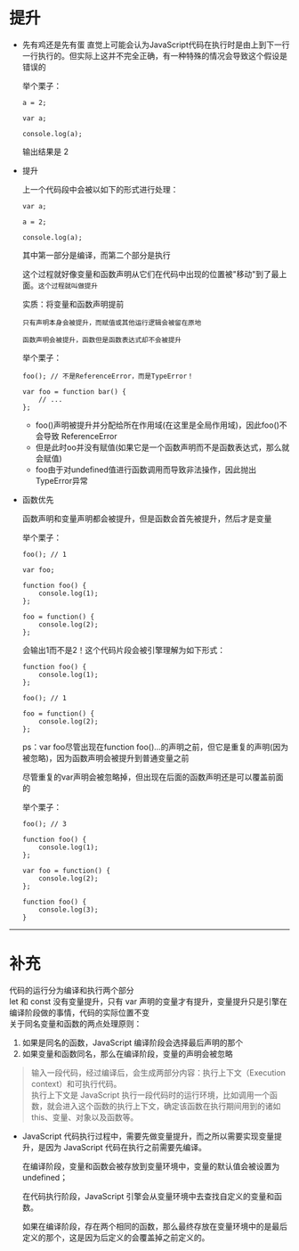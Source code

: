 # 提升

- 先有鸡还是先有蛋
  直觉上可能会认为JavaScript代码在执行时是由上到下一行一行执行的。但实际上这并不完全正确，有一种特殊的情况会导致这个假设是错误的  

  举个栗子：
  ```
  a = 2;

  var a;

  console.log(a);
  ```
  输出结果是 2

- 提升  

  上一个代码段中会被以如下的形式进行处理：
  ```
  var a;

  a = 2;

  console.log(a);
  ```
  其中第一部分是编译，而第二个部分是执行  

  这个过程就好像变量和函数声明从它们在代码中出现的位置被"移动"到了最上面。`这个过程就叫做提升`  

  实质：将变量和函数声明提前  

  `只有声明本身会被提升，而赋值或其他运行逻辑会被留在原地`  
  
  `函数声明会被提升，函数但是函数表达式却不会被提升`  

  举个栗子：
  ```
  foo(); // 不是ReferenceError，而是TypeError！

  var foo = function bar() {
      // ...
  };
  ```
  - foo()声明被提升并分配给所在作用域(在这里是全局作用域)，因此foo()不会导致 ReferenceError
  - 但是此时oo并没有赋值(如果它是一个函数声明而不是函数表达式，那么就会赋值)
  - foo由于对undefined值进行函数调用而导致非法操作，因此抛出TypeError异常

- 函数优先  

  函数声明和变量声明都会被提升，但是函数会首先被提升，然后才是变量  

  举个栗子：
  ```
  foo(); // 1

  var foo;

  function foo() {
      console.log(1);
  };

  foo = function() {
      console.log(2);
  };
  ```
  会输出1而不是2！这个代码片段会被引擎理解为如下形式：
  ```
  function foo() {
      console.log(1);
  };

  foo(); // 1

  foo = function() {
      console.log(2);
  };
  ```
  ps：var foo尽管出现在function foo()...的声明之前，但它是重复的声明(因为被忽略)，因为函数声明会被提升到普通变量之前  

  尽管重复的var声明会被忽略掉，但出现在后面的函数声明还是可以覆盖前面的  
  
  举个栗子：
  ```
  foo(); // 3

  function foo() {
      console.log(1);
  };

  var foo = function() {
      console.log(2);
  };

  function foo() {
      console.log(3);
  }
  ```

-------------------------------------------
# 补充  
  代码的运行分为编译和执行两个部分  
  let 和 const 没有变量提升，只有 var 声明的变量才有提升，变量提升只是引擎在编译阶段做的事情，代码的实际位置不变  
  关于同名变量和函数的两点处理原则：  
  1. 如果是同名的函数，JavaScript 编译阶段会选择最后声明的那个  
  2. 如果变量和函数同名，那么在编译阶段，变量的声明会被忽略  
  > 输入一段代码，经过编译后，会生成两部分内容：执行上下文（Execution context）和可执行代码。  
    执行上下文是 JavaScript 执行一段代码时的运行环境，比如调用一个函数，就会进入这个函数的执行上下文，确定该函数在执行期间用到的诸如 this、变量、对象以及函数等。

- JavaScript 代码执行过程中，需要先做变量提升，而之所以需要实现变量提升，是因为 JavaScript 代码在执行之前需要先编译。  
  
  在编译阶段，变量和函数会被存放到变量环境中，变量的默认值会被设置为 undefined；  
  
  在代码执行阶段，JavaScript 引擎会从变量环境中去查找自定义的变量和函数。  
  
  如果在编译阶段，存在两个相同的函数，那么最终存放在变量环境中的是最后定义的那个，这是因为后定义的会覆盖掉之前定义的。